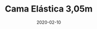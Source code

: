 ---
template: SingleToy
title: Cama Elástica 3,05m
status: Featured / Published
date: '2020-02-10'
featuredImage: https://brincadeira.co/products/list_camaelastica.png
price: R$100,00
excerpt: >-
  Há uma maneira melhor para incentivar as crianças a fazerem exercício físico ao ar livre?  
  
  
  
  As camas elásticas são um complemento cada vez mais popular para os eventos infantis. Durante os dias de sol, elas são bastante vistas em vários lugares com o objetivo de oferecer diversão para as crianças.
  
  
  
  Nos dias mais frios, as camas elásticas também podem atender, caso sejam instaladas em um ambiente fechado. Nesse momento elas entram até mesmo para espantar o frio e aquecer um pouco a brincadeira.
categories:
  - category: Outros
meta:
  canonicalLink: 'https://brincadeira.co/brinquedos/cama-elastica-3-05-m/'
  noindex: false
  title: Cama Elástica 3,05m
  description: As camas elásticas são um complemento cada vez mais popular para os eventos infantis. Durante os dias de sol, elas são bastante vistas em vários lugares com o objetivo de oferecer diversão para as crianças.
---